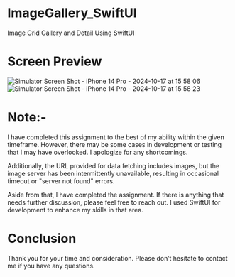 # ImageGallery_SwiftUI
 Image Grid Gallery and Detail Using SwiftUI


# Screen Preview

![Simulator Screen Shot - iPhone 14 Pro - 2024-10-17 at 15 58 06](https://github.com/user-attachments/assets/69279eea-6e54-4e65-81ce-c08e9152b4b5)
![Simulator Screen Shot - iPhone 14 Pro - 2024-10-17 at 15 58 23](https://github.com/user-attachments/assets/2bbc9c59-3c7b-4ce1-a5fb-766c5e6d7ace)


# Note:- 

I have completed this assignment to the best of my ability within the given timeframe. However, there may be some cases in development or testing that I may have overlooked. I apologize for any shortcomings.

Additionally, the URL provided for data fetching includes images, but the image server has been intermittently unavailable, resulting in occasional timeout or "server not found" errors.

Aside from that, I have completed the assignment. If there is anything that needs further discussion, please feel free to reach out. I used SwiftUI for development to enhance my skills in that area.


# Conclusion

Thank you for your time and consideration. Please don’t hesitate to contact me if you have any questions.

